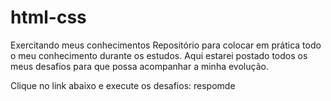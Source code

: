 # html-css
Exercitando meus conhecimentos
Repositório para colocar em prática todo o meu conhecimento durante os estudos. Aqui estarei postado todos os meus desafios para que possa acompanhar a minha evolução.

Clique no link abaixo e execute os desafios:
respomde 
